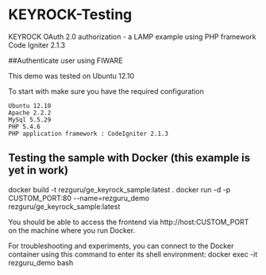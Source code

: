 # KEYROCK-Testing

KEYROCK OAuth 2.0 authorization - a LAMP example using PHP framework Code Igniter 2.1.3

##Authenticate user using FIWARE

This demo was tested on Ubuntu 12.10

To start with make sure you have the required configuration

```
Ubuntu 12.10
Apache 2.2.2
MySql 5.5.29
PHP 5.4.6
PHP application framework : CodeIgniter 2.1.3

```

## Testing the sample with Docker (this example is yet in work)

docker build -t rezguru/ge_keyrock_sample:latest .
docker run -d -p CUSTOM_PORT:80  --name=rezguru_demo rezguru/ge_keyrock_sample:latest

You should be able to access the frontend via http://host:CUSTOM_PORT on the machine where you run Docker.

For troubleshooting and experiments, you can connect to the Docker container using this command to enter its shell environment:
 docker exec -it rezguru_demo bash



